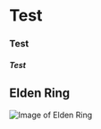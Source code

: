 # Test
### Test
##### Test


## Elden Ring
![Image of Elden Ring](https://static0.gamerantimages.com/wordpress/wp-content/uploads/2024/12/mixcollage-08-dec-2024-02-50-pm-6945-1.jpg)
